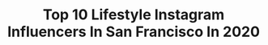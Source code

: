 ---
title: Top 10 Lifestyle Instagram Influencers In San Francisco In 2020
description: >-
  Find top lifestyle Instagram influencers in San Francisco in 2020. Most popular hashtags: #mothersday #sunset #love #community.
platform: Instagram
profiles:
  - username: "santacruzwaves"
    fullname: >-
      Santa Cruz Waves
    location: "United States"
    followers: 66142
    engagement: 221
    commentsToLikes: 0.015878
    id: ck0ty9td0m2n20i195qrze8oe
    verified: false
    hashtags: "#adapt, #keepcapitilasalty, #skylovers, #subscribe"
  - username: "junjunsquare"
    fullname: >-
      Jun Jun Square
    location: "United States"
    followers: 24208
    engagement: 695
    commentsToLikes: 0.013914
    id: ckap41xh05hhe0i780ivuyrd4
    verified: false
    hashtags: "#happymothersday, #throwback, #hawaii, #goyardalpinmini"
  - username: "marina.rough"
    fullname: >-
      ᴍᴀʀɪɴᴀ ʀᴏᴜɢʜ
    location: "United States"
    followers: 4173
    engagement: 1265
    commentsToLikes: 0.086258
    id: ckapa05n8u6jf0i78c6398f5o
    verified: false
    hashtags: "#coffeevibes, #mylooktoday, #pancakestack, #dressmyfashion"
  - username: "gabrielarec"
    fullname: >-
      Gabriela Recalde
    location: "United States"
    followers: 45134
    engagement: 68
    commentsToLikes: 0.117492
    id: ck8wdel80dq5p0j78fxbk0pu2
    verified: false
    hashtags: "#quarantinenights, #uniformteeth, #beautyproductsshelflife, #sunset"
  - username: "chompersthecorgi"
    fullname: >-
      chompers the corgi
    location: "United States"
    followers: 128723
    engagement: 240
    commentsToLikes: 0.013329
    id: ck15tfys1hw5a0i198s75jt9j
    verified: false
    hashtags: "#stellasquad, #putyourbackintoit, #icantwiththestumpyfeet, #lifeinthetimeofcoronavirus"
  - username: "joseph.lucido"
    fullname: >-
      Joseph Lucido
    location: "United States"
    followers: 256622
    engagement: 158
    commentsToLikes: 0.011694
    id: ck6ttqx4tc3m20j71iv2e92y4
    verified: false
    hashtags: "#quarantine, #spain, #ad, #tbt"
  - username: "emlee7"
    fullname: >-
      Emma Lee | Fashion designer
    location: "United States"
    followers: 28243
    engagement: 237
    commentsToLikes: 0.028480
    id: ck0txpr0hk27v0i19a4rpfpv4
    verified: false
    hashtags: "#buildingstyles, #androgynous, #thatsdarling, #love"
  - username: "ritzy_xo"
    fullname: >-
      𝕄𝕒𝕣𝕚𝕥𝕫𝕒 🌹
    location: "United States"
    followers: 6650
    engagement: 647
    commentsToLikes: 0.095757
    id: ck138hfgpg8zv0i192k28a0sd
    verified: false
    hashtags: "#ritzypotter, #valentinesday, #cincodemayo, #roadtrip"
  - username: "iseetan"
    fullname: >-
      Ess T.
    location: "United States"
    followers: 31843
    engagement: 703
    commentsToLikes: 0.088185
    id: ck6ubfsv89bcb0j71w75kfv1u
    verified: false
    hashtags: "#byewinter, #mondaymood, #gifted, #collaboration"
  - username: "nehaltenany"
    fullname: >-
      Nehal Tenany
    location: "United States"
    followers: 10921
    engagement: 1199
    commentsToLikes: 0.112602
    id: ck5zih6f1fp060i14t0tos3b1
    verified: false
    hashtags: "#bridalwear, #fashiondaily, #styleblog, #sweaterweather"
---